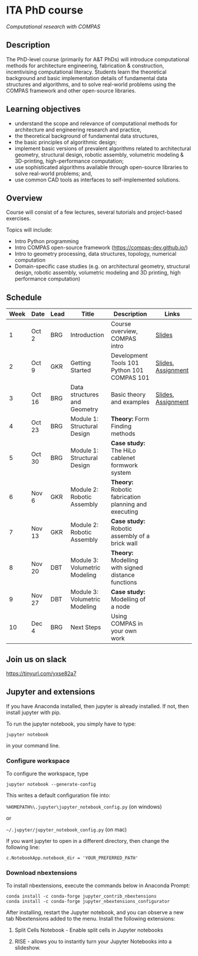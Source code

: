 # ITA PhD course

*Computational research with COMPAS*

## Description

The PhD-level course (primarily for A&T PhDs) will introduce computational methods for architecture engineering, fabrication & construction, incentivising computational literacy. Students learn the theoretical background and basic implementation details of fundamental data structures and algorithms, and to solve real-world problems using the COMPAS framework and other open-source libraries.

## Learning objectives

* understand the scope and relevance of computational methods for architecture and engineering research and practice,
* the theoretical background of fundamental data structures, 
* the basic principles of algorithmic design; 
* implement basic versions of prevalent algorithms related to architectural geometry, structural design, robotic assembly, volumetric modeling & 3D-printing, high-performance computation; 
* use sophisticated algorithms available through open-source libraries to solve real-world problems; and, 
* use common CAD tools as interfaces to self-implemented solutions.

## Overview

Course will consist of a few lectures, several tutorials and project-based exercises.

Topics will include:

* Intro Python programming
* Intro COMPAS open-source framework (https://compas-dev.github.io/) 
* Intro to geometry processing, data structures, topology, numerical computation
* Domain-specific case studies (e.g. on architectural geometry, structural design, robotic assembly, volumetric modeling and 3D printing, high performance computation)

## Schedule

Week | Date | Lead | Title | Description | Links
---- | ---- | ---- | ----- | ----------- | -------
1 | Oct 2 | BRG | Introduction | Course overview, COMPAS intro | [Slides](slides/week-01_COMPAS-basics.pdf)
2 | Oct 9 | GKR | Getting Started | Development Tools 101<br>Python 101<br>COMPAS 101 | [Slides](slides/week-02_Getting_started.pdf), [Assignment](modules/module0/01_getting_started/)
3 | Oct 16 | BRG | Data structures and Geometry | Basic theory and examples | [Slides](slides/week-03_Geometry-and-Data-Structures.pdf), [Assignment](modules/module0/02_datastructures_and_geometry/)
4 | Oct 23 | BRG | Module 1: Structural Design | **Theory:** Form Finding methods
5 | Oct 30 | BRG | Module 1: Structural Design | **Case study:** The HiLo cablenet formwork system
6 | Nov 6 | GKR | Module 2: Robotic Assembly | **Theory:** Robotic fabrication planning and executing
7 | Nov 13 | GKR | Module 2: Robotic Assembly | **Case study:** Robotic assembly of a brick wall
8 | Nov 20 | DBT | Module 3: Volumetric Modeling | **Theory:** Modelling with signed distance functions
9 | Nov 27 | DBT | Module 3: Volumetric Modeling | **Case study:** Modelling of a node
10 | Dec 4 | BRG | Next Steps | Using COMPAS in your own work

## Join us on slack

https://tinyurl.com/yxse82a7

## Jupyter and extensions

If you have Anaconda installed, then jupyter is already installed. If not, then install jupyter with pip.

To run the jupyter notebook, you simply have to type:

    jupyter notebook

in your command line.

### Configure workspace

To configure the workspace, type

    jupyter notebook --generate-config

This writes a default configuration file into:

`%HOMEPATH%\.jupyter\jupyter_notebook_config.py` (on windows)

or

`~/.jupyter/jupyter_notebook_config.py` (on mac)

If you want jupyter to open in a different directory, then change the following line:

    c.NotebookApp.notebook_dir = 'YOUR_PREFERRED_PATH'

### Download nbextensions

To install nbextensions, execute the commands below in Anaconda Prompt:

    conda install -c conda-forge jupyter_contrib_nbextensions
    conda install -c conda-forge jupyter_nbextensions_configurator

After installing, restart the Jupyter notebook, and you can observe a new tab Nbextensions added to the menu.
Install the following extensions:

1. Split Cells Notebook - Enable split cells in Jupyter notebooks

2. RISE - allows you to instantly turn your Jupyter Notebooks into a slideshow. 
